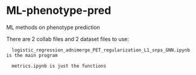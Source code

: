 # ML-phenotype-pred
ML methods on phenotype prediction

There are 2 collab files and 2 dataset files to use:

      logistic_regression_adnimerge_PET_regularization_L1_snps_GNN.ipynb is the main program
  
      metrics.ipynb is just the functions 
